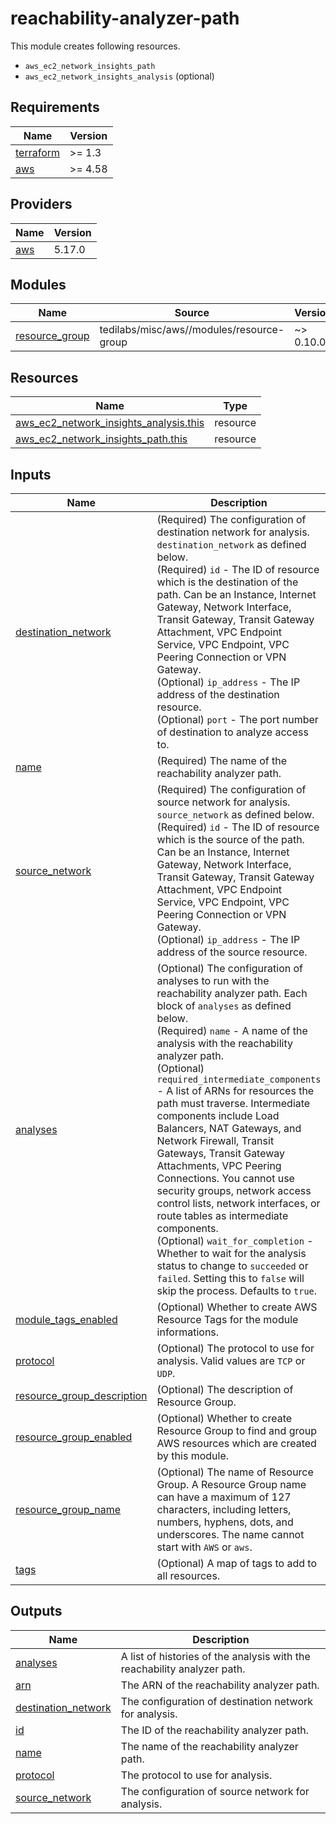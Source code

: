 # reachability-analyzer-path

This module creates following resources.

- `aws_ec2_network_insights_path`
- `aws_ec2_network_insights_analysis` (optional)

<!-- BEGINNING OF PRE-COMMIT-TERRAFORM DOCS HOOK -->
## Requirements

| Name | Version |
|------|---------|
| <a name="requirement_terraform"></a> [terraform](#requirement\_terraform) | >= 1.3 |
| <a name="requirement_aws"></a> [aws](#requirement\_aws) | >= 4.58 |

## Providers

| Name | Version |
|------|---------|
| <a name="provider_aws"></a> [aws](#provider\_aws) | 5.17.0 |

## Modules

| Name | Source | Version |
|------|--------|---------|
| <a name="module_resource_group"></a> [resource\_group](#module\_resource\_group) | tedilabs/misc/aws//modules/resource-group | ~> 0.10.0 |

## Resources

| Name | Type |
|------|------|
| [aws_ec2_network_insights_analysis.this](https://registry.terraform.io/providers/hashicorp/aws/latest/docs/resources/ec2_network_insights_analysis) | resource |
| [aws_ec2_network_insights_path.this](https://registry.terraform.io/providers/hashicorp/aws/latest/docs/resources/ec2_network_insights_path) | resource |

## Inputs

| Name | Description | Type | Default | Required |
|------|-------------|------|---------|:--------:|
| <a name="input_destination_network"></a> [destination\_network](#input\_destination\_network) | (Required) The configuration of destination network for analysis. `destination_network` as defined below.<br>    (Required) `id` - The ID of resource which is the destination of the path. Can be an Instance, Internet Gateway, Network Interface, Transit Gateway, Transit Gateway Attachment, VPC Endpoint Service, VPC Endpoint, VPC Peering Connection or VPN Gateway.<br>    (Optional) `ip_address` - The IP address of the destination resource.<br>    (Optional) `port` - The port number of destination to analyze access to. | <pre>object({<br>    id         = string<br>    ip_address = optional(string)<br>    port       = optional(number)<br>  })</pre> | n/a | yes |
| <a name="input_name"></a> [name](#input\_name) | (Required) The name of the reachability analyzer path. | `string` | n/a | yes |
| <a name="input_source_network"></a> [source\_network](#input\_source\_network) | (Required) The configuration of source network for analysis. `source_network` as defined below.<br>    (Required) `id` - The ID of resource which is the source of the path. Can be an Instance, Internet Gateway, Network Interface, Transit Gateway, Transit Gateway Attachment, VPC Endpoint Service, VPC Endpoint, VPC Peering Connection or VPN Gateway.<br>    (Optional) `ip_address` - The IP address of the source resource. | <pre>object({<br>    id         = string<br>    ip_address = optional(string)<br>  })</pre> | n/a | yes |
| <a name="input_analyses"></a> [analyses](#input\_analyses) | (Optional) The configuration of analyses to run with the reachability analyzer path. Each block of `analyses` as defined below.<br>    (Required) `name` - A name of the analysis with the reachability analyzer path.<br>    (Optional) `required_intermediate_components` - A list of ARNs for resources the path must traverse. Intermediate components include Load Balancers, NAT Gateways, and Network Firewall, Transit Gateways, Transit Gateway Attachments, VPC Peering Connections. You cannot use security groups, network access control lists, network interfaces, or route tables as intermediate components.<br>    (Optional) `wait_for_completion` - Whether to wait for the analysis status to change to `succeeded` or `failed`. Setting this to `false` will skip the process. Defaults to `true`. | <pre>list(object({<br>    name = string<br><br>    required_intermediate_components = optional(list(string), [])<br>    wait_for_completion              = optional(bool, true)<br>  }))</pre> | `[]` | no |
| <a name="input_module_tags_enabled"></a> [module\_tags\_enabled](#input\_module\_tags\_enabled) | (Optional) Whether to create AWS Resource Tags for the module informations. | `bool` | `true` | no |
| <a name="input_protocol"></a> [protocol](#input\_protocol) | (Optional) The protocol to use for analysis. Valid values are `TCP` or `UDP`. | `string` | `"TCP"` | no |
| <a name="input_resource_group_description"></a> [resource\_group\_description](#input\_resource\_group\_description) | (Optional) The description of Resource Group. | `string` | `"Managed by Terraform."` | no |
| <a name="input_resource_group_enabled"></a> [resource\_group\_enabled](#input\_resource\_group\_enabled) | (Optional) Whether to create Resource Group to find and group AWS resources which are created by this module. | `bool` | `true` | no |
| <a name="input_resource_group_name"></a> [resource\_group\_name](#input\_resource\_group\_name) | (Optional) The name of Resource Group. A Resource Group name can have a maximum of 127 characters, including letters, numbers, hyphens, dots, and underscores. The name cannot start with `AWS` or `aws`. | `string` | `""` | no |
| <a name="input_tags"></a> [tags](#input\_tags) | (Optional) A map of tags to add to all resources. | `map(string)` | `{}` | no |

## Outputs

| Name | Description |
|------|-------------|
| <a name="output_analyses"></a> [analyses](#output\_analyses) | A list of histories of the analysis with the reachability analyzer path. |
| <a name="output_arn"></a> [arn](#output\_arn) | The ARN of the reachability analyzer path. |
| <a name="output_destination_network"></a> [destination\_network](#output\_destination\_network) | The configuration of destination network for analysis. |
| <a name="output_id"></a> [id](#output\_id) | The ID of the reachability analyzer path. |
| <a name="output_name"></a> [name](#output\_name) | The name of the reachability analyzer path. |
| <a name="output_protocol"></a> [protocol](#output\_protocol) | The protocol to use for analysis. |
| <a name="output_source_network"></a> [source\_network](#output\_source\_network) | The configuration of source network for analysis. |
<!-- END OF PRE-COMMIT-TERRAFORM DOCS HOOK -->

